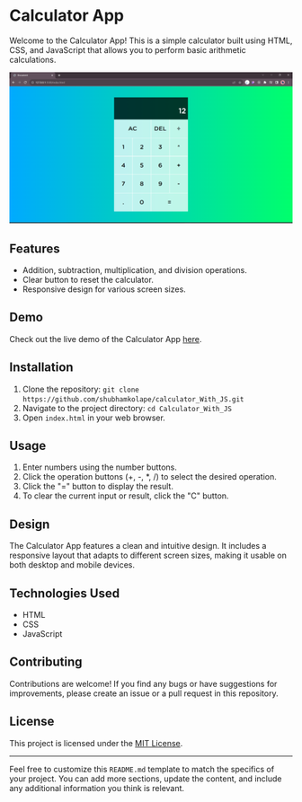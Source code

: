 # Calculator App

Welcome to the Calculator App! This is a simple calculator built using HTML, CSS, and JavaScript that allows you to perform basic arithmetic calculations.

![Calculator App Screenshot](calculater_image.png)

## Features

- Addition, subtraction, multiplication, and division operations.
- Clear button to reset the calculator.
- Responsive design for various screen sizes.

## Demo

Check out the live demo of the Calculator App [here](https://your-demo-link.com).

## Installation

1. Clone the repository: `git clone https://github.com/shubhamkolape/calculator_With_JS.git`
2. Navigate to the project directory: `cd Calculator_With_JS`
3. Open `index.html` in your web browser.

## Usage

1. Enter numbers using the number buttons.
2. Click the operation buttons (+, -, *, /) to select the desired operation.
3. Click the "=" button to display the result.
4. To clear the current input or result, click the "C" button.

## Design

The Calculator App features a clean and intuitive design. It includes a responsive layout that adapts to different screen sizes, making it usable on both desktop and mobile devices.

## Technologies Used

- HTML
- CSS
- JavaScript

## Contributing

Contributions are welcome! If you find any bugs or have suggestions for improvements, please create an issue or a pull request in this repository.

## License

This project is licensed under the [MIT License](LICENSE).

---

Feel free to customize this `README.md` template to match the specifics of your project. You can add more sections, update the content, and include any additional information you think is relevant.
